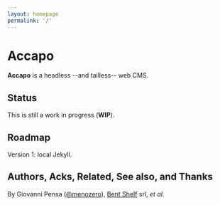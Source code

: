 ```yaml
---
layout: homepage
permalink: '/'
---
```


# Accapo

**Accapo** is a headless --and tailless-- web CMS.

## Status

This is still a work in progress (**WIP**).


## Roadmap

Version 1: local Jekyll.


## Authors, Acks, Related, See also, and Thanks

By Giovanni Pensa ([@menozero](https://github.com/menozero)),
[Bent Shelf](http://bentshelf.com/) srl,
_et al._
